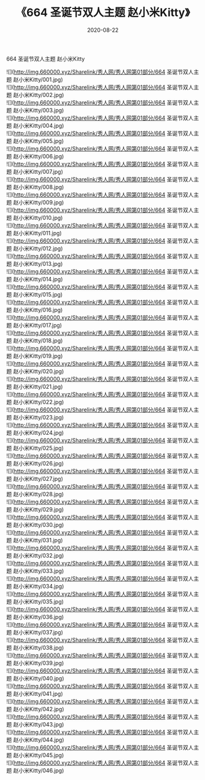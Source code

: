 ﻿---
layout: post
title:  《664 圣诞节双人主题 赵小米Kitty》
date:   2020-08-22
img: http://img.660000.xyz/Sharelink/秀人网/秀人网第01部分/664 圣诞节双人主题 赵小米Kitty/000.jpg
categories: [美女, 清纯, 唯美]
---

664 圣诞节双人主题 赵小米Kitty

  ![](http://img.660000.xyz/Sharelink/秀人网/秀人网第01部分/664 圣诞节双人主题 赵小米Kitty/001.jpg) <br> ![](http://img.660000.xyz/Sharelink/秀人网/秀人网第01部分/664 圣诞节双人主题 赵小米Kitty/002.jpg) <br> ![](http://img.660000.xyz/Sharelink/秀人网/秀人网第01部分/664 圣诞节双人主题 赵小米Kitty/003.jpg) <br> ![](http://img.660000.xyz/Sharelink/秀人网/秀人网第01部分/664 圣诞节双人主题 赵小米Kitty/004.jpg) <br> ![](http://img.660000.xyz/Sharelink/秀人网/秀人网第01部分/664 圣诞节双人主题 赵小米Kitty/005.jpg) <br> ![](http://img.660000.xyz/Sharelink/秀人网/秀人网第01部分/664 圣诞节双人主题 赵小米Kitty/006.jpg) <br> ![](http://img.660000.xyz/Sharelink/秀人网/秀人网第01部分/664 圣诞节双人主题 赵小米Kitty/007.jpg) <br> ![](http://img.660000.xyz/Sharelink/秀人网/秀人网第01部分/664 圣诞节双人主题 赵小米Kitty/008.jpg) <br> ![](http://img.660000.xyz/Sharelink/秀人网/秀人网第01部分/664 圣诞节双人主题 赵小米Kitty/009.jpg) <br> ![](http://img.660000.xyz/Sharelink/秀人网/秀人网第01部分/664 圣诞节双人主题 赵小米Kitty/010.jpg) <br> ![](http://img.660000.xyz/Sharelink/秀人网/秀人网第01部分/664 圣诞节双人主题 赵小米Kitty/011.jpg) <br> ![](http://img.660000.xyz/Sharelink/秀人网/秀人网第01部分/664 圣诞节双人主题 赵小米Kitty/012.jpg) <br> ![](http://img.660000.xyz/Sharelink/秀人网/秀人网第01部分/664 圣诞节双人主题 赵小米Kitty/013.jpg) <br> ![](http://img.660000.xyz/Sharelink/秀人网/秀人网第01部分/664 圣诞节双人主题 赵小米Kitty/014.jpg) <br> ![](http://img.660000.xyz/Sharelink/秀人网/秀人网第01部分/664 圣诞节双人主题 赵小米Kitty/015.jpg) <br> ![](http://img.660000.xyz/Sharelink/秀人网/秀人网第01部分/664 圣诞节双人主题 赵小米Kitty/016.jpg) <br> ![](http://img.660000.xyz/Sharelink/秀人网/秀人网第01部分/664 圣诞节双人主题 赵小米Kitty/017.jpg) <br> ![](http://img.660000.xyz/Sharelink/秀人网/秀人网第01部分/664 圣诞节双人主题 赵小米Kitty/018.jpg) <br> ![](http://img.660000.xyz/Sharelink/秀人网/秀人网第01部分/664 圣诞节双人主题 赵小米Kitty/019.jpg) <br> ![](http://img.660000.xyz/Sharelink/秀人网/秀人网第01部分/664 圣诞节双人主题 赵小米Kitty/020.jpg) <br> ![](http://img.660000.xyz/Sharelink/秀人网/秀人网第01部分/664 圣诞节双人主题 赵小米Kitty/021.jpg) <br> ![](http://img.660000.xyz/Sharelink/秀人网/秀人网第01部分/664 圣诞节双人主题 赵小米Kitty/022.jpg) <br> ![](http://img.660000.xyz/Sharelink/秀人网/秀人网第01部分/664 圣诞节双人主题 赵小米Kitty/023.jpg) <br> ![](http://img.660000.xyz/Sharelink/秀人网/秀人网第01部分/664 圣诞节双人主题 赵小米Kitty/024.jpg) <br> ![](http://img.660000.xyz/Sharelink/秀人网/秀人网第01部分/664 圣诞节双人主题 赵小米Kitty/025.jpg) <br> ![](http://img.660000.xyz/Sharelink/秀人网/秀人网第01部分/664 圣诞节双人主题 赵小米Kitty/026.jpg) <br> ![](http://img.660000.xyz/Sharelink/秀人网/秀人网第01部分/664 圣诞节双人主题 赵小米Kitty/027.jpg) <br> ![](http://img.660000.xyz/Sharelink/秀人网/秀人网第01部分/664 圣诞节双人主题 赵小米Kitty/028.jpg) <br> ![](http://img.660000.xyz/Sharelink/秀人网/秀人网第01部分/664 圣诞节双人主题 赵小米Kitty/029.jpg) <br> ![](http://img.660000.xyz/Sharelink/秀人网/秀人网第01部分/664 圣诞节双人主题 赵小米Kitty/030.jpg) <br> ![](http://img.660000.xyz/Sharelink/秀人网/秀人网第01部分/664 圣诞节双人主题 赵小米Kitty/031.jpg) <br> ![](http://img.660000.xyz/Sharelink/秀人网/秀人网第01部分/664 圣诞节双人主题 赵小米Kitty/032.jpg) <br> ![](http://img.660000.xyz/Sharelink/秀人网/秀人网第01部分/664 圣诞节双人主题 赵小米Kitty/033.jpg) <br> ![](http://img.660000.xyz/Sharelink/秀人网/秀人网第01部分/664 圣诞节双人主题 赵小米Kitty/034.jpg) <br> ![](http://img.660000.xyz/Sharelink/秀人网/秀人网第01部分/664 圣诞节双人主题 赵小米Kitty/035.jpg) <br> ![](http://img.660000.xyz/Sharelink/秀人网/秀人网第01部分/664 圣诞节双人主题 赵小米Kitty/036.jpg) <br> ![](http://img.660000.xyz/Sharelink/秀人网/秀人网第01部分/664 圣诞节双人主题 赵小米Kitty/037.jpg) <br> ![](http://img.660000.xyz/Sharelink/秀人网/秀人网第01部分/664 圣诞节双人主题 赵小米Kitty/038.jpg) <br> ![](http://img.660000.xyz/Sharelink/秀人网/秀人网第01部分/664 圣诞节双人主题 赵小米Kitty/039.jpg) <br> ![](http://img.660000.xyz/Sharelink/秀人网/秀人网第01部分/664 圣诞节双人主题 赵小米Kitty/040.jpg) <br> ![](http://img.660000.xyz/Sharelink/秀人网/秀人网第01部分/664 圣诞节双人主题 赵小米Kitty/041.jpg) <br> ![](http://img.660000.xyz/Sharelink/秀人网/秀人网第01部分/664 圣诞节双人主题 赵小米Kitty/042.jpg) <br> ![](http://img.660000.xyz/Sharelink/秀人网/秀人网第01部分/664 圣诞节双人主题 赵小米Kitty/043.jpg) <br> ![](http://img.660000.xyz/Sharelink/秀人网/秀人网第01部分/664 圣诞节双人主题 赵小米Kitty/044.jpg) <br> ![](http://img.660000.xyz/Sharelink/秀人网/秀人网第01部分/664 圣诞节双人主题 赵小米Kitty/045.jpg) <br> ![](http://img.660000.xyz/Sharelink/秀人网/秀人网第01部分/664 圣诞节双人主题 赵小米Kitty/046.jpg) <br>